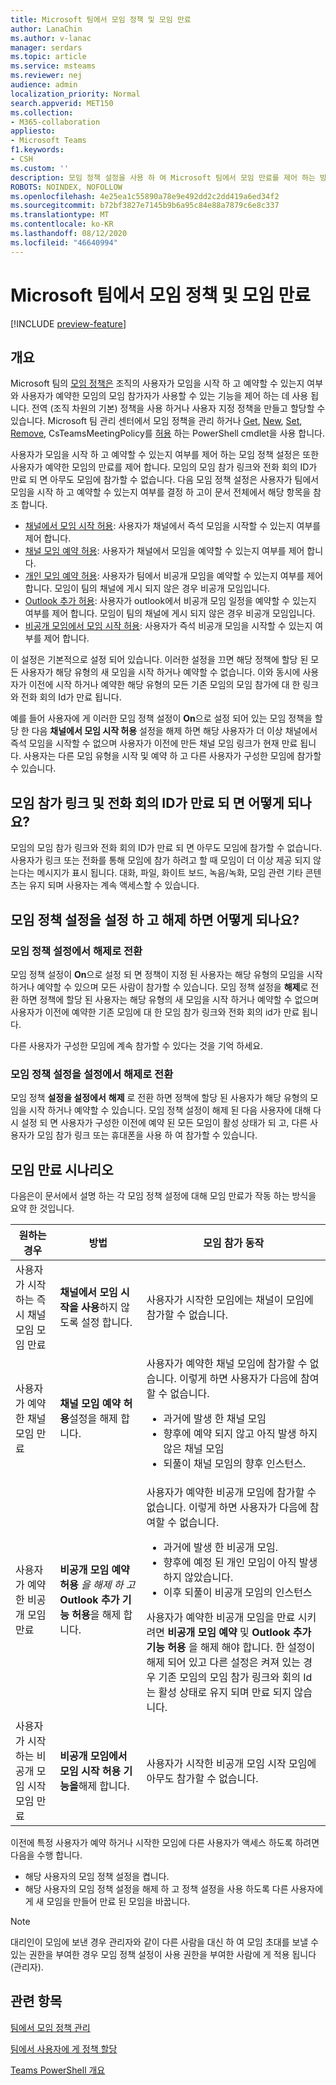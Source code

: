 ```yaml
---
title: Microsoft 팀에서 모임 정책 및 모임 만료
author: LanaChin
ms.author: v-lanac
manager: serdars
ms.topic: article
ms.service: msteams
ms.reviewer: nej
audience: admin
localization_priority: Normal
search.appverid: MET150
ms.collection:
- M365-collaboration
appliesto:
- Microsoft Teams
f1.keywords:
- CSH
ms.custom: ''
description: 모임 정책 설정을 사용 하 여 Microsoft 팀에서 모임 만료를 제어 하는 방법에 대해 알아봅니다.
ROBOTS: NOINDEX, NOFOLLOW
ms.openlocfilehash: 4e25ea1c55890a78e9e492dd2c2dd419a6ed34f2
ms.sourcegitcommit: b72bf3827e7145b9b6a95c84e88a7879c6e8c337
ms.translationtype: MT
ms.contentlocale: ko-KR
ms.lasthandoff: 08/12/2020
ms.locfileid: "46640994"
---
```

# <a name="meeting-policies-and-meeting-expiration-in-microsoft-teams"></a>Microsoft 팀에서 모임 정책 및 모임 만료

[!INCLUDE [preview-feature](includes/preview-feature.md)]

## <a name="overview"></a>개요

Microsoft 팀의 [모임 정책은](meeting-policies-in-teams.md) 조직의 사용자가 모임을 시작 하 고 예약할 수 있는지 여부와 사용자가 예약한 모임의 모임 참가자가 사용할 수 있는 기능을 제어 하는 데 사용 됩니다. 전역 (조직 차원의 기본) 정책을 사용 하거나 사용자 지정 정책을 만들고 할당할 수 있습니다. Microsoft 팀 관리 센터에서 모임 정책을 관리 하거나 [Get](https://docs.microsoft.com/powershell/module/skype/get-csteamsmeetingpolicy), [New](https://docs.microsoft.com/powershell/module/skype/new-csteamsmeetingpolicy), [Set](https://docs.microsoft.com/powershell/module/skype/set-csteamsmeetingpolicy), [Remove](https://docs.microsoft.com/powershell/module/skype/remove-csteamsmeetingpolicy), CsTeamsMeetingPolicy를 [허용](https://docs.microsoft.com/powershell/module/skype/grant-csteamsmeetingpolicy) 하는 PowerShell cmdlet을 사용 합니다.

사용자가 모임을 시작 하 고 예약할 수 있는지 여부를 제어 하는 모임 정책 설정은 또한 사용자가 예약한 모임의 만료를 제어 합니다. 모임의 모임 참가 링크와 전화 회의 ID가 만료 되 면 아무도 모임에 참가할 수 없습니다. 다음 모임 정책 설정은 사용자가 팀에서 모임을 시작 하 고 예약할 수 있는지 여부를 결정 하 고이 문서 전체에서 해당 항목을 참조 합니다.

- [채널에서 모임 시작 허용](meeting-policies-in-teams.md#allow-meet-now-in-channels): 사용자가 채널에서 즉석 모임을 시작할 수 있는지 여부를 제어 합니다.
- [채널 모임 예약 허용](meeting-policies-in-teams.md#allow-channel-meeting-scheduling): 사용자가 채널에서 모임을 예약할 수 있는지 여부를 제어 합니다.
- [개인 모임 예약 허용](meeting-policies-in-teams.md#allow-scheduling-private-meetings): 사용자가 팀에서 비공개 모임을 예약할 수 있는지 여부를 제어 합니다. 모임이 팀의 채널에 게시 되지 않은 경우 비공개 모임입니다.
- [Outlook 추가 허용](meeting-policies-in-teams.md#allow-the-outlook-add-in): 사용자가 outlook에서 비공개 모임 일정을 예약할 수 있는지 여부를 제어 합니다. 모임이 팀의 채널에 게시 되지 않은 경우 비공개 모임입니다.
- [비공개 모임에서 모임 시작 허용](meeting-policies-in-teams.md#allow-meet-now-in-private-meetings): 사용자가 즉석 비공개 모임을 시작할 수 있는지 여부를 제어 합니다.

이 설정은 기본적으로 설정 되어 있습니다. 이러한 설정을 끄면 해당 정책에 할당 된 모든 사용자가 해당 유형의 새 모임을 시작 하거나 예약할 수 없습니다. 이와 동시에 사용자가 이전에 시작 하거나 예약한 해당 유형의 모든 기존 모임의 모임 참가에 대 한 링크와 전화 회의 Id가 만료 됩니다.

예를 들어 사용자에 게 이러한 모임 정책 설정이 **On**으로 설정 되어 있는 모임 정책을 할당 한 다음 **채널에서 모임 시작 허용** 설정을 해제 하면 해당 사용자가 더 이상 채널에서 즉석 모임을 시작할 수 없으며 사용자가 이전에 만든 채널 모임 링크가 현재 만료 됩니다. 사용자는 다른 모임 유형을 시작 및 예약 하 고 다른 사용자가 구성한 모임에 참가할 수 있습니다.

## <a name="what-happens-when-the-meeting-join-link-and-conference-id-expire"></a>모임 참가 링크 및 전화 회의 ID가 만료 되 면 어떻게 되나요?

모임의 모임 참가 링크와 전화 회의 ID가 만료 되 면 아무도 모임에 참가할 수 없습니다. 사용자가 링크 또는 전화를 통해 모임에 참가 하려고 할 때 모임이 더 이상 제공 되지 않는다는 메시지가 표시 됩니다. 대화, 파일, 화이트 보드, 녹음/녹화, 모임 관련 기타 콘텐츠는 유지 되며 사용자는 계속 액세스할 수 있습니다.

## <a name="what-happens-when-you-turn-on-and-turn-off-a-meeting-policy-setting"></a>모임 정책 설정을 설정 하 고 해제 하면 어떻게 되나요?

### <a name="switch-a-meeting-policy-setting-from-on-to-off"></a>모임 정책 설정에서 해제로 전환

모임 정책 설정이 **On**으로 설정 되 면 정책이 지정 된 사용자는 해당 유형의 모임을 시작 하거나 예약할 수 있으며 모든 사람이 참가할 수 있습니다. 모임 정책 설정을 **해제**로 전환 하면 정책에 할당 된 사용자는 해당 유형의 새 모임을 시작 하거나 예약할 수 없으며 사용자가 이전에 예약한 기존 모임에 대 한 모임 참가 링크와 전화 회의 id가 만료 됩니다.

다른 사용자가 구성한 모임에 계속 참가할 수 있다는 것을 기억 하세요.

### <a name="switch-a-meeting-policy-setting-from-off-to-on"></a>모임 정책 설정을 설정에서 해제로 전환

모임 정책 **설정을 설정에서** **해제** 로 전환 하면 정책에 할당 된 사용자가 해당 유형의 모임을 시작 하거나 예약할 수 있습니다. 모임 정책 설정이 해제 된 다음 사용자에 대해 다시 설정 되 면 사용자가 구성한 이전에 예약 된 모든 모임이 활성 상태가 되 고, 다른 사용자가 모임 참가 링크 또는 휴대폰을 사용 하 여 참가할 수 있습니다.  

## <a name="meeting-expiration-scenarios"></a>모임 만료 시나리오

다음은이 문서에서 설명 하는 각 모임 정책 설정에 대해 모임 만료가 작동 하는 방식을 요약 한 것입니다. 

|원하는 경우 |방법  |모임 참가 동작  |
|---------|---------|---------|
|사용자가 시작 하는 즉시 채널 모임 모임 만료  |**채널에서 모임 시작을 사용**하지 않도록 설정 합니다.|사용자가 시작한 모임에는 채널이 모임에 참가할 수 없습니다.         |
|사용자가 예약한 채널 모임 만료   |**채널 모임 예약 허용**설정을 해제 합니다.         |사용자가 예약한 채널 모임에 참가할 수 없습니다. 이렇게 하면 사용자가 다음에 참여할 수 없습니다.<ul><li>과거에 발생 한 채널 모임</li> <li>향후에 예약 되지 않고 아직 발생 하지 않은 채널 모임</li><li>되풀이 채널 모임의 향후 인스턴스.</li></ul>       |
|사용자가 예약한 비공개 모임 만료    |**비공개 모임 예약 허용** *을 해제 하 고* **Outlook 추가 기능 허용**을 해제 합니다.          |사용자가 예약한 비공개 모임에 참가할 수 없습니다. 이렇게 하면 사용자가 다음에 참여할 수 없습니다. <ul><li>과거에 발생 한 비공개 모임.</li> <li>향후에 예정 된 개인 모임이 아직 발생 하지 않았습니다.</li><li>이후 되풀이 비공개 모임의 인스턴스</li></ul> 사용자가 예약한 비공개 모임을 만료 시키려면 **비공개 모임 예약** 및 **Outlook 추가 기능 허용** 을 해제 해야 합니다. 한 설정이 해제 되어 있고 다른 설정은 켜져 있는 경우 기존 모임의 모임 참가 링크와 회의 Id는 활성 상태로 유지 되며 만료 되지 않습니다.      |
|사용자가 시작 하는 비공개 모임 시작 모임 만료  |**비공개 모임에서 모임 시작 허용 기능을**해제 합니다.          |사용자가 시작한 비공개 모임 시작 모임에 아무도 참가할 수 없습니다.         |

이전에 특정 사용자가 예약 하거나 시작한 모임에 다른 사용자가 액세스 하도록 하려면 다음을 수행 합니다.

- 해당 사용자의 모임 정책 설정을 켭니다.
- 해당 사용자의 모임 정책 설정을 해제 하 고 정책 설정을 사용 하도록 다른 사용자에 게 새 모임을 만들어 만료 된 모임을 바꿉니다.

> [!NOTE]
> 대리인이 모임에 보낸 경우 관리자와 같이 다른 사람을 대신 하 여 모임 초대를 보낼 수 있는 권한을 부여한 경우 모임 정책 설정이 사용 권한을 부여한 사람에 게 적용 됩니다 (관리자).

## <a name="related-topics"></a>관련 항목

[팀에서 모임 정책 관리](meeting-policies-in-teams.md)

[팀에서 사용자에 게 정책 할당](assign-policies.md)

[Teams PowerShell 개요](teams-powershell-overview.md)